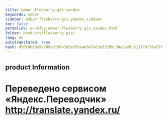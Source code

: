 ```yaml
--- 
title: ember-flexberry-gis-yandex 
keywords: ember 
sidebar: ember-flexberry-gis-yandex_sidebar 
toc: false 
permalink: en/efgy_ember-flexberry-gis-yandex.html 
folder: products/flexberry-gis/ 
lang: en 
autotranslated: true 
hash: d90fdb68e5a709ab1964165e255e4e667a63a33299c38c8a26c611779f28a57f 
--- 
```


## product Information 



 # Переведено сервисом «Яндекс.Переводчик» http://translate.yandex.ru/